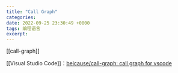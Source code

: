 ```yaml
---
title: "Call Graph"
categories: 
date: 2022-09-25 23:30:49 +0800
tags: 编程语言
excerpt: 
---
```





[[call-graph]]

[[Visual Studio Code]]：[beicause/call-graph: call graph for vscode](https://github.com/beicause/call-graph)








